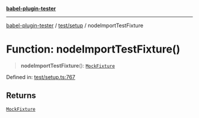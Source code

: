 [**babel-plugin-tester**](../../../README.md)

***

[babel-plugin-tester](../../../README.md) / [test/setup](../README.md) / nodeImportTestFixture

# Function: nodeImportTestFixture()

> **nodeImportTestFixture**(): [`MockFixture`](../interfaces/MockFixture.md)

Defined in: [test/setup.ts:767](https://github.com/Xunnamius/babel-plugin-tester/blob/91349cafb3cefac8248e86580feec53bd082321e/test/setup.ts#L767)

## Returns

[`MockFixture`](../interfaces/MockFixture.md)
